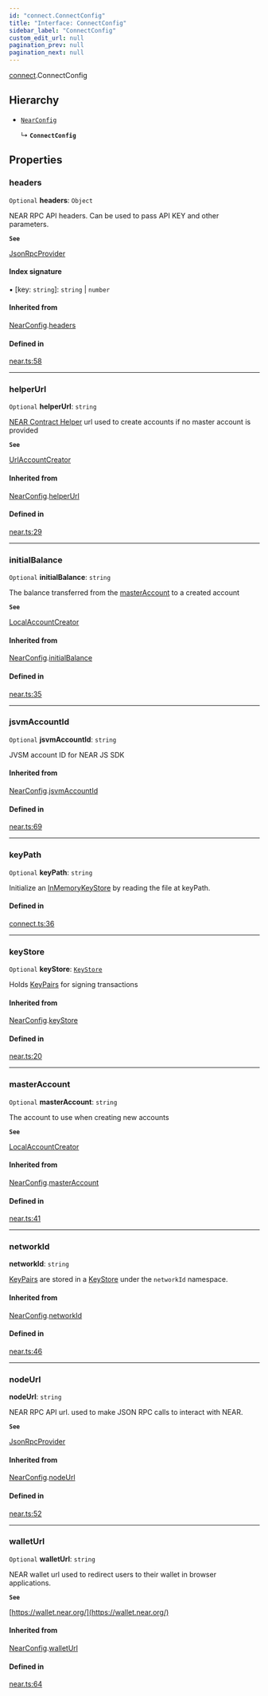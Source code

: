 ```yaml
---
id: "connect.ConnectConfig"
title: "Interface: ConnectConfig"
sidebar_label: "ConnectConfig"
custom_edit_url: null
pagination_prev: null
pagination_next: null
---
```


[connect](../modules/connect.md).ConnectConfig

## Hierarchy

- [`NearConfig`](near.NearConfig.md)

  ↳ **`ConnectConfig`**

## Properties

### headers

 `Optional` **headers**: `Object`

NEAR RPC API headers. Can be used to pass API KEY and other parameters.

**`See`**

[JsonRpcProvider](../classes/providers_json_rpc_provider.JsonRpcProvider.md)

#### Index signature

▪ [key: `string`]: `string` \| `number`

#### Inherited from

[NearConfig](near.NearConfig.md).[headers](near.NearConfig.md#headers)

#### Defined in

[near.ts:58](https://github.com/near/near-api-js/blob/a0c9a104/packages/near-api-js/src/near.ts#L58)

___

### helperUrl

 `Optional` **helperUrl**: `string`

[NEAR Contract Helper](https://github.com/near/near-contract-helper) url used to create accounts if no master account is provided

**`See`**

[UrlAccountCreator](../classes/account_creator.UrlAccountCreator.md)

#### Inherited from

[NearConfig](near.NearConfig.md).[helperUrl](near.NearConfig.md#helperurl)

#### Defined in

[near.ts:29](https://github.com/near/near-api-js/blob/a0c9a104/packages/near-api-js/src/near.ts#L29)

___

### initialBalance

 `Optional` **initialBalance**: `string`

The balance transferred from the [masterAccount](connect.ConnectConfig.md#masteraccount) to a created account

**`See`**

[LocalAccountCreator](../classes/account_creator.LocalAccountCreator.md)

#### Inherited from

[NearConfig](near.NearConfig.md).[initialBalance](near.NearConfig.md#initialbalance)

#### Defined in

[near.ts:35](https://github.com/near/near-api-js/blob/a0c9a104/packages/near-api-js/src/near.ts#L35)

___

### jsvmAccountId

 `Optional` **jsvmAccountId**: `string`

JVSM account ID for NEAR JS SDK

#### Inherited from

[NearConfig](near.NearConfig.md).[jsvmAccountId](near.NearConfig.md#jsvmaccountid)

#### Defined in

[near.ts:69](https://github.com/near/near-api-js/blob/a0c9a104/packages/near-api-js/src/near.ts#L69)

___

### keyPath

 `Optional` **keyPath**: `string`

Initialize an [InMemoryKeyStore](../classes/key_stores_in_memory_key_store.InMemoryKeyStore.md) by reading the file at keyPath.

#### Defined in

[connect.ts:36](https://github.com/near/near-api-js/blob/a0c9a104/packages/near-api-js/src/connect.ts#L36)

___

### keyStore

 `Optional` **keyStore**: [`KeyStore`](../classes/key_stores_keystore.KeyStore.md)

Holds [KeyPairs](../classes/utils_key_pair.KeyPair.md) for signing transactions

#### Inherited from

[NearConfig](near.NearConfig.md).[keyStore](near.NearConfig.md#keystore)

#### Defined in

[near.ts:20](https://github.com/near/near-api-js/blob/a0c9a104/packages/near-api-js/src/near.ts#L20)

___

### masterAccount

 `Optional` **masterAccount**: `string`

The account to use when creating new accounts

**`See`**

[LocalAccountCreator](../classes/account_creator.LocalAccountCreator.md)

#### Inherited from

[NearConfig](near.NearConfig.md).[masterAccount](near.NearConfig.md#masteraccount)

#### Defined in

[near.ts:41](https://github.com/near/near-api-js/blob/a0c9a104/packages/near-api-js/src/near.ts#L41)

___

### networkId

 **networkId**: `string`

[KeyPairs](../classes/utils_key_pair.KeyPair.md) are stored in a [KeyStore](../classes/key_stores_keystore.KeyStore.md) under the `networkId` namespace.

#### Inherited from

[NearConfig](near.NearConfig.md).[networkId](near.NearConfig.md#networkid)

#### Defined in

[near.ts:46](https://github.com/near/near-api-js/blob/a0c9a104/packages/near-api-js/src/near.ts#L46)

___

### nodeUrl

 **nodeUrl**: `string`

NEAR RPC API url. used to make JSON RPC calls to interact with NEAR.

**`See`**

[JsonRpcProvider](../classes/providers_json_rpc_provider.JsonRpcProvider.md)

#### Inherited from

[NearConfig](near.NearConfig.md).[nodeUrl](near.NearConfig.md#nodeurl)

#### Defined in

[near.ts:52](https://github.com/near/near-api-js/blob/a0c9a104/packages/near-api-js/src/near.ts#L52)

___

### walletUrl

 `Optional` **walletUrl**: `string`

NEAR wallet url used to redirect users to their wallet in browser applications.

**`See`**

[https://wallet.near.org/](https://wallet.near.org/)

#### Inherited from

[NearConfig](near.NearConfig.md).[walletUrl](near.NearConfig.md#walleturl)

#### Defined in

[near.ts:64](https://github.com/near/near-api-js/blob/a0c9a104/packages/near-api-js/src/near.ts#L64)
